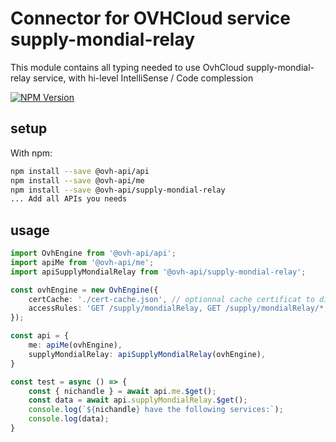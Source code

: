 # Connector for OVHCloud service supply-mondial-relay

This module contains all typing needed to use OvhCloud supply-mondial-relay service, with hi-level IntelliSense / Code complession

[![NPM Version](https://img.shields.io/npm/v/@ovh-api/supply-mondial-relay.svg?style=flat)](https://www.npmjs.org/package/@ovh-api/supply-mondial-relay)

## setup

With npm:
````bash
npm install --save @ovh-api/api
npm install --save @ovh-api/me
npm install --save @ovh-api/supply-mondial-relay
... Add all APIs you needs
````

## usage

````typescript
import OvhEngine from '@ovh-api/api';
import apiMe from '@ovh-api/me';
import apiSupplyMondialRelay from '@ovh-api/supply-mondial-relay';

const ovhEngine = new OvhEngine({ 
    certCache: './cert-cache.json', // optionnal cache certificat to disk
    accessRules: 'GET /supply/mondialRelay, GET /supply/mondialRelay/*, GET /me', // optionnal limit the requested privileges.
});

const api = {
    me: apiMe(ovhEngine),
    supplyMondialRelay: apiSupplyMondialRelay(ovhEngine),
}

const test = async () => {
    const { nichandle } = await api.me.$get();
    const data = await api.supplyMondialRelay.$get();
    console.log(`${nichandle} have the following services:`);
    console.log(data);
}

````